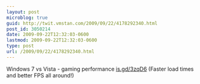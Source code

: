 ```yaml
---
layout: post
microblog: true
guid: http://twit.vmstan.com/2009/09/22/4178292340.html
post_id: 3050214
date: 2009-09-22T12:32:03-0600
lastmod: 2009-09-22T12:32:03-0600
type: post
url: /2009/09/22/4178292340.html
---
```

Windows 7 vs Vista - gaming performance [is.gd/3zqD6](http://is.gd/3zqD6) (Faster load times and better FPS all around!)
